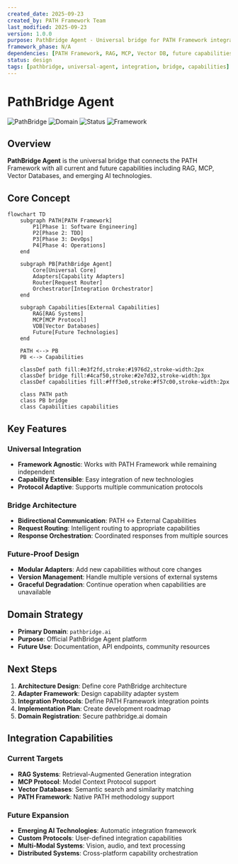 ```yaml
---
created_date: 2025-09-23
created_by: PATH Framework Team
last_modified: 2025-09-23
version: 1.0.0
purpose: PathBridge Agent - Universal bridge for PATH Framework integration
framework_phase: N/A
dependencies: [PATH Framework, RAG, MCP, Vector DB, future capabilities]
status: design
tags: [pathbridge, universal-agent, integration, bridge, capabilities]
---
```


# PathBridge Agent

![PathBridge](https://img.shields.io/badge/Agent-PathBridge-blue?style=flat-square)
![Domain](https://img.shields.io/badge/Domain-pathbridge.ai-green?style=flat-square)
![Status](https://img.shields.io/badge/Status-Design-orange?style=flat-square)
![Framework](https://img.shields.io/badge/Framework-PATH-purple?style=flat-square)

## Overview

**PathBridge Agent** is the universal bridge that connects the PATH Framework with all current and future capabilities including RAG, MCP, Vector Databases, and emerging AI technologies.

## Core Concept

```mermaid
flowchart TD
    subgraph PATH[PATH Framework]
        P1[Phase 1: Software Engineering]
        P2[Phase 2: TDD]
        P3[Phase 3: DevOps]
        P4[Phase 4: Operations]
    end
    
    subgraph PB[PathBridge Agent]
        Core[Universal Core]
        Adapters[Capability Adapters]
        Router[Request Router]
        Orchestrator[Integration Orchestrator]
    end
    
    subgraph Capabilities[External Capabilities]
        RAG[RAG Systems]
        MCP[MCP Protocol]
        VDB[Vector Databases]
        Future[Future Technologies]
    end
    
    PATH <--> PB
    PB <--> Capabilities
    
    classDef path fill:#e3f2fd,stroke:#1976d2,stroke-width:2px
    classDef bridge fill:#4caf50,stroke:#2e7d32,stroke-width:3px
    classDef capabilities fill:#fff3e0,stroke:#f57c00,stroke-width:2px
    
    class PATH path
    class PB bridge
    class Capabilities capabilities
```

## Key Features

### **Universal Integration**
- **Framework Agnostic**: Works with PATH Framework while remaining independent
- **Capability Extensible**: Easy integration of new technologies
- **Protocol Adaptive**: Supports multiple communication protocols

### **Bridge Architecture**
- **Bidirectional Communication**: PATH ↔ External Capabilities
- **Request Routing**: Intelligent routing to appropriate capabilities
- **Response Orchestration**: Coordinated responses from multiple sources

### **Future-Proof Design**
- **Modular Adapters**: Add new capabilities without core changes
- **Version Management**: Handle multiple versions of external systems
- **Graceful Degradation**: Continue operation when capabilities are unavailable

## Domain Strategy

- **Primary Domain**: `pathbridge.ai`
- **Purpose**: Official PathBridge Agent platform
- **Future Use**: Documentation, API endpoints, community resources

## Next Steps

1. **Architecture Design**: Define core PathBridge architecture
2. **Adapter Framework**: Design capability adapter system
3. **Integration Protocols**: Define PATH Framework integration points
4. **Implementation Plan**: Create development roadmap
5. **Domain Registration**: Secure pathbridge.ai domain

## Integration Capabilities

### **Current Targets**
- **RAG Systems**: Retrieval-Augmented Generation integration
- **MCP Protocol**: Model Context Protocol support
- **Vector Databases**: Semantic search and similarity matching
- **PATH Framework**: Native PATH methodology support

### **Future Expansion**
- **Emerging AI Technologies**: Automatic integration framework
- **Custom Protocols**: User-defined integration capabilities
- **Multi-Modal Systems**: Vision, audio, and text processing
- **Distributed Systems**: Cross-platform capability orchestration